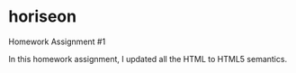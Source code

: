 # horiseon

Homework Assignment #1

In this homework assignment, I updated all the HTML to HTML5 semantics.
